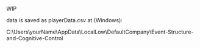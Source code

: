 WIP

data is saved as playerData.csv at (Windows):

C:\Users\yourName\AppData\LocalLow\DefaultCompany\Event-Structure-and-Cognitive-Control


